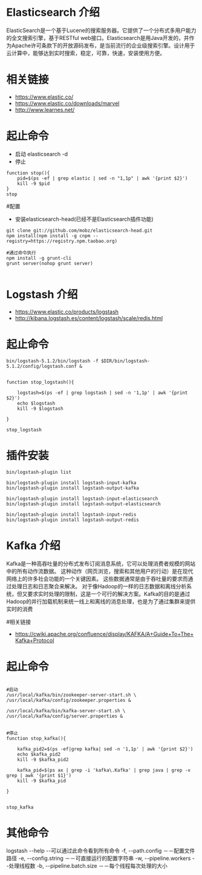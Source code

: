 # Elasticsearch 介绍
ElasticSearch是一个基于Lucene的搜索服务器。它提供了一个分布式多用户能力的全文搜索引擎，基于RESTful web接口。Elasticsearch是用Java开发的，并作为Apache许可条款下的开放源码发布，是当前流行的企业级搜索引擎。设计用于云计算中，能够达到实时搜索，稳定，可靠，快速，安装使用方便。

# 相关链接
- https://www.elastic.co/
- https://www.elastic.co/downloads/marvel
- http://www.learnes.net/


# 起止命令
- 启动 
elasticsearch -d
- 停止
```
function stop(){
	pid=$(ps -ef | grep elastic | sed -n "1,1p" | awk '{print $2}')
	kill -9 $pid
}
stop
```

#配置
- 安装elasticsearch-head(已经不是Elasticsearch插件功能)

```
git clone git://github.com/mobz/elasticsearch-head.git
npm install(npm install -g cnpm --registry=https://registry.npm.taobao.org)

#通过命令执行
npm install -g grunt-cli
grunt server(nohop grunt server)


```


# Logstash 介绍

- https://www.elastic.co/products/logstash
- http://kibana.logstash.es/content/logstash/scale/redis.html

# 起止命令
```
bin/logstash-5.1.2/bin/logstash -f $DIR/bin/logstash-5.1.2/config/logstash.conf &


function stop_logstash(){

    logstash=$(ps -ef | grep logstash | sed -n '1,1p' | awk '{print $2}')
    echo $logstash
    kill -9 $logstash

}

stop_logstash

```


# 插件安装
```
bin/logstash-plugin list

bin/logstash-plugin install logstash-input-kafka
bin/logstash-plugin install logstash-output-kafka

bin/logstash-plugin install logstash-input-elasticsearch
bin/logstash-plugin install logstash-output-elasticsearch

bin/logstash-plugin install logstash-input-redis
bin/logstash-plugin install logstash-output-redis
```


# Kafka 介绍
Kafka是一种高吞吐量的分布式发布订阅消息系统，它可以处理消费者规模的网站中的所有动作流数据。 这种动作（网页浏览，搜索和其他用户的行动）是在现代网络上的许多社会功能的一个关键因素。 这些数据通常是由于吞吐量的要求而通过处理日志和日志聚合来解决。 对于像Hadoop的一样的日志数据和离线分析系统，但又要求实时处理的限制，这是一个可行的解决方案。Kafka的目的是通过Hadoop的并行加载机制来统一线上和离线的消息处理，也是为了通过集群来提供实时的消费

#相关链接
- https://cwiki.apache.org/confluence/display/KAFKA/A+Guide+To+The+Kafka+Protocol

# 起止命令
```

#启动
/usr/local/kafka/bin/zookeeper-server-start.sh \
/usr/local/kafka/config/zookeeper.properties &

/usr/local/kafka/bin/kafka-server-start.sh \
/usr/local/kafka/config/server.properties &


#停止
function stop_kafka(){

	kafka_pid2=$(ps -ef|grep kafka| sed -n '1,1p' | awk '{print $2}')
	echo $kafka_pid2
	kill -9 $kafka_pid2

	kafka_pid=$(ps ax | grep -i 'kafka\.Kafka' | grep java | grep -v grep | awk '{print $1}')
	kill -9 $kafka_pid

}


stop_kafka
```

# 其他命令
logstash --help --可以通过此命令看到所有命令
-f, --path.config －－配置文件路径
-e, --config.string －－可直接运行的配置字符串
-w, --pipeline.workers --处理线程数
-b, --pipeline.batch.size －－每个线程每次处理的大小

